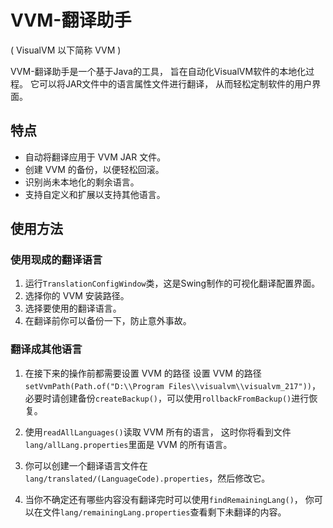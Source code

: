 # VVM-翻译助手

( VisualVM 以下简称 VVM )

VVM-翻译助手是一个基于Java的工具，
旨在自动化VisualVM软件的本地化过程。
它可以将JAR文件中的语言属性文件进行翻译，
从而轻松定制软件的用户界面。

## 特点

- 自动将翻译应用于 VVM JAR 文件。
- 创建 VVM 的备份，以便轻松回滚。
- 识别尚未本地化的剩余语言。
- 支持自定义和扩展以支持其他语言。

## 使用方法

### 使用现成的翻译语言

1. 运行`TranslationConfigWindow`类，这是Swing制作的可视化翻译配置界面。
2. 选择你的 VVM 安装路径。
3. 选择要使用的翻译语言。
4. 在翻译前你可以备份一下，防止意外事故。

### 翻译成其他语言

1. 在接下来的操作前都需要设置 VVM 的路径
   设置 VVM 的路径```setVvmPath(Path.of("D:\\Program Files\\visualvm\\visualvm_217"))```，
   必要时请创建备份```createBackup()```，可以使用```rollbackFromBackup()```进行恢复。

2. 使用```readAllLanguages()```读取 VVM 所有的语言，
   这时你将看到文件```lang/allLang.properties```里面是 VVM 的所有语言。

3. 你可以创建一个翻译语言文件在```lang/translated/(LanguageCode).properties```，然后修改它。

4. 当你不确定还有哪些内容没有翻译完时可以使用```findRemainingLang()```，
   你可以在文件```lang/remainingLang.properties```查看剩下未翻译的内容。

